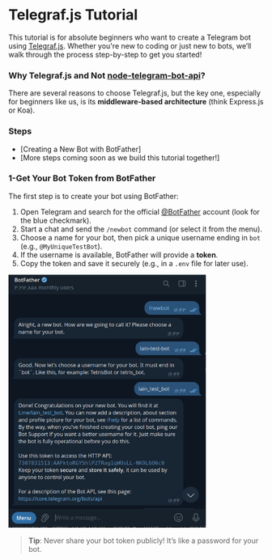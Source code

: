 # Telegraf.js Tutorial 

This tutorial is for absolute beginners who want to create a Telegram bot using [Telegraf.js](https://telegraf.js.org/). Whether you're new to coding or just new to bots, we’ll walk through the process step-by-step to get you started!

### Why Telegraf.js and Not [node-telegram-bot-api](https://github.com/yagop/node-telegram-bot-api)?
There are several reasons to choose Telegraf.js, but the key one, especially for beginners like us, is its **middleware-based architecture** (think Express.js or Koa).

### Steps
- [Creating a New Bot with BotFather]
- [More steps coming soon as we build this tutorial together!]

### 1-Get Your Bot Token from BotFather
The first step is to create your bot using BotFather:

1. Open Telegram and search for the official [@BotFather](https://t.me/BotFather) account (look for the blue checkmark).
2. Start a chat and send the `/newbot` command (or select it from the menu).
3. Choose a name for your bot, then pick a unique username ending in `bot` (e.g., `@MyUniqueTestBot`).
4. If the username is available, BotFather will provide a **token**.
5. Copy the token and save it securely (e.g., in a `.env` file for later use).

<img src="https://github.com/daniyal-abbassi/telegrafjs-starting-tutorial/blob/main/screenshots/botfather.png" height="500" width="390">

> **Tip**: Never share your bot token publicly! It’s like a password for your bot.